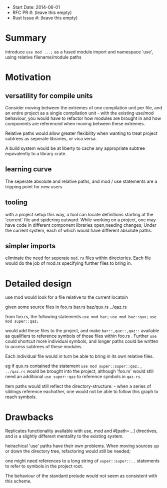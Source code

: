 - Start Date: 2014-06-01
- RFC PR #: (leave this empty)
- Rust Issue #: (leave this empty)

# Summary

introduce ```use mod ...;``` as a fused module import and namespace 'use', using relative filename/module paths

# Motivation

## versatility for compile units

Consider moving between the extremes of one compilation unit per file, and an entire project as a single compilation unit - with the existing use/mod behaviour, you would have to refactor how modules are brought in and how components are referenced when moving between these extremes.

Relative paths would allow greater flexibility when wanting to treat project subtrees as seperate libraries, or vica versa.

A build system would be at liberty to cache any appropriate subtree equivalently to a library crate.

## learning curve
The seperate absolute and relative paths, and mod / use statements are a tripping point for new users

## tooling
with a project setup this way, a tool can locate definitions starting at the 'current' file and spidering outward. While working on a project, one may have code in different component libraries open,needing changes; Under the current system, each of which would have different absolute paths.

## simpler imports
eliminate the need for seperate ```mod.rs``` files within directories. Each file would do the job of mod.rs specifying further files to bring in.

# Detailed design

use mod would look for a file relative to the current locatoin

given some source files in 
foo.rs
bar.rs
baz/qux.rs
../qaz.rs

from foo.rs, the following statements
```use mod bar;```
```use mod baz::qux;```
```use mod super::qaz;```

would add these files to the project, and make ```bar::,qux::,qaz::``` available as qualifiers to reference symbols of those files within foo.rs . Further ```use``` could shortcut more individual symbols, and longer paths could be written to access subtrees of these modules.

Each individual file would in turn be able to bring in its own relative files.

eg if qux.rs contained the statement ```use mod super::super::qaz;``` , ```../qaz.rs``` would be brought into the project, although 'foo.rs' would still need an additional ```use super::qaz``` to reference symbols in ```qaz.rs```.

item paths would still reflect the directory-structure: - when a series of siblings reference eachother, one would not be able to follow this graph to reach symbols.

# Drawbacks

Replicates functionality available with use, mod and #[path=...] directives, and is a slightly different mentality to the existing system.

heirachical 'use' paths have their own problems. When moving sources up or down the directory tree, refactoring would still be needed;

one might need references to a long string of ```super::super::..``` statements to refer to symbols in the project root.

The behaviour of the standard prelude would not seem as consistent with this scheme.


